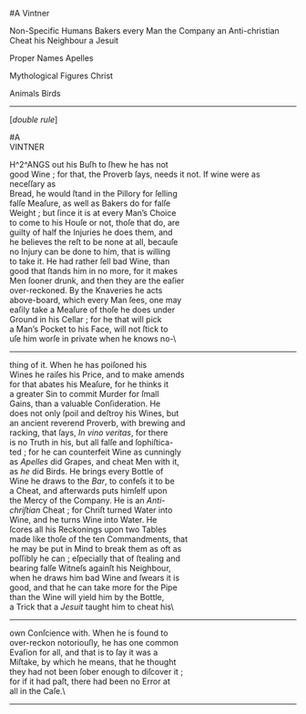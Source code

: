 #A Vintner

Non-Specific Humans
Bakers
every Man
the Company
an Anti-christian Cheat
his Neighbour
a Jesuit

Proper Names
Apelles

Mythological Figures
Christ

Animals
Birds


---


[*double rule*]

#A\
VINTNER

H^2^ANGS out his Buſh to ſhew he has not\
good Wine ; for that, the Proverb ſays,
needs it not.  If wine were as neceſſary as\
Bread, he would ſtand in the Pillory for ſelling\
falſe Meaſure, as well as Bakers do for falſe\
Weight ; but ſince it is at every Man’s Choice\
to come to his Houſe or not, thoſe that do, are\
guilty of half the Injuries he does them, and\
he believes the reſt to be none at all, becauſe\
no Injury can be done to him, that is willing\
to take it.  He had rather ſell bad Wine, than\
good that ſtands him in no more, for it makes\
Men ſooner drunk, and then they are the eaſier\
over-reckoned.  By the Knaveries he acts\
above-board, which every Man ſees, one may\
eaſily take a Meaſure of thoſe he does under\
Ground in his Cellar ; for he that will pick\
a Man’s Pocket to his Face, will not ſtick to\
uſe him worſe in private when he knows no-\


---


thing of it.  When he has poiſoned his\
Wines he raiſes his Price, and to make amends\
for that abates his Meaſure, for he thinks it\
a greater Sin to commit Murder for ſmall\
Gains, than a valuable Conſideration.  He\
does not only ſpoil and deſtroy his Wines, but\
an ancient reverend Proverb, with brewing and\
racking, that ſays, *In vino veritas*, for there\
is no Truth in his, but all falſe and ſophiſtica-\
ted ; for he can counterfeit Wine as cunningly\
as *Apelles* did Grapes, and cheat Men with it,\
as *he* did Birds.  He brings every Bottle of\
Wine he draws to the *Bar*, to confeſs it to be\
a Cheat, and afterwards puts himſelf upon\
the Mercy of the Company.  He is an *Anti-*\
*chriſtian* Cheat ; for Chriſt turned Water into\
Wine, and he turns Wine into Water.  He\
ſcores all his Reckonings upon two Tables\
made like thoſe of the ten Commandments, that\
he may be put in Mind to break them as oft as\
poſſibly he can ; eſpecially that of ſtealing and\
bearing falſe Witneſs againſt his Neighbour,\
when he draws him bad Wine and ſwears it is\
good, and that he can take more for the Pipe\
than the Wine will yield him by the Bottle,\
a Trick that a *Jesuit* taught him to cheat his\


---


own Conſcience with.  When he is found to\
over-reckon notoriouſly, he has one common\
Evaſion for all, and that is to ſay it was a\
Miſtake, by which he means, that he thought\
they had not been ſober enough to diſcover it ;\
for if it had paſt, there had been no Error at\
all in the Caſe.\


---


